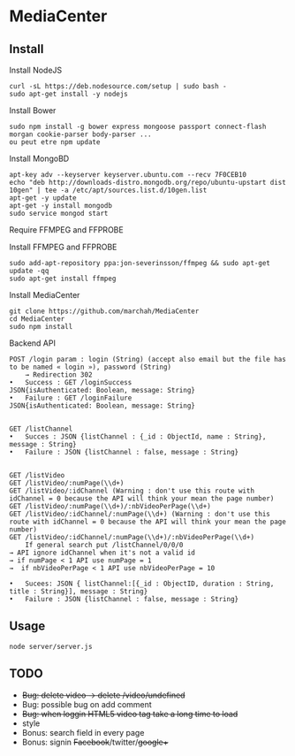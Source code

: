 MediaCenter
===========
 
Install
-------

Install NodeJS

````
curl -sL https://deb.nodesource.com/setup | sudo bash -
sudo apt-get install -y nodejs
````


Install Bower

````
sudo npm install -g bower express mongoose passport connect-flash morgan cookie-parser body-parser ...
ou peut etre npm update
````

Install MongoBD
````
apt-key adv --keyserver keyserver.ubuntu.com --recv 7F0CEB10
echo "deb http://downloads-distro.mongodb.org/repo/ubuntu-upstart dist 10gen" | tee -a /etc/apt/sources.list.d/10gen.list
apt-get -y update
apt-get -y install mongodb
sudo service mongod start
````

Require FFMPEG and FFPROBE

Install FFMPEG and FFPROBE
````
sudo add-apt-repository ppa:jon-severinsson/ffmpeg && sudo apt-get update -qq
sudo apt-get install ffmpeg
````

Install MediaCenter
````
git clone https://github.com/marchah/MediaCenter
cd MediaCenter
sudo npm install
````

Backend API
````
POST /login param : login (String) (accept also email but the file has to be named « login »), password (String)
	→ Redirection 302
•	Success : GET /loginSuccess
JSON{isAuthenticated: Boolean, message: String}
•	Failure : GET /loginFailure
JSON{isAuthenticated: Boolean, message: String}


GET /listChannel
•	Succes : JSON {listChannel : {_id : ObjectId, name : String}, message : String}
•	Failure : JSON {listChannel : false, message : String}


GET /listVideo
GET /listVideo/:numPage(\\d+)
GET /listVideo/:idChannel (Warning : don't use this route with idChannel = 0 because the API will think your mean the page number)
GET /listVideo/:numPage(\\d+)/:nbVideoPerPage(\\d+)
GET /listVideo/:idChannel/:numPage(\\d+) (Warning : don't use this route with idChannel = 0 because the API will think your mean the page number)
GET /listVideo/:idChannel/:numPage(\\d+)/:nbVideoPerPage(\\d+)
	If general search put /listChannel/0/0/0
→ API ignore idChannel when it's not a valid id
→ if numPage < 1 API use numPage = 1
→  if nbVideoPerPage < 1 API use nbVideoPerPage = 10

•	Sucees: JSON { listChannel:[{_id : ObjectID, duration : String, title : String}], message : String}
•	Failure : JSON {listChannel : false, message : String}

````


Usage
-----

````
node server/server.js
````

TODO
----
* ~~Bug: delete video -> delete /video/undefined~~
* Bug: possible bug on add comment
* ~~Bug: when loggin HTML5 video tag take a long time to load~~
* style
* Bonus: search field in every page
* Bonus: signin ~~Facebook~~/twitter/~~google+~~

